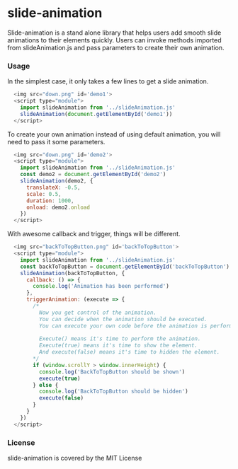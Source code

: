 # slide-animation
Slide-animation is a stand alone library that helps users add smooth slide animations to their elements quickly. Users can invoke methods imported from slideAnimation.js and pass parameters to create their own animation.
### Usage
In the simplest case, it only takes a few lines to get a slide animation.
```javascript
  <img src="down.png" id='demo1'>
  <script type="module">
    import slideAnimation from '../slideAnimation.js'
    slideAnimation(document.getElementById('demo1'))
  </script>
```
To create your own animation instead of using default animation, you will need to pass it some parameters.
```javascript
  <img src="down.png" id='demo2'>
  <script type="module">
    import slideAnimation from '../slideAnimation.js'
    const demo2 = document.getElementById('demo2')
    slideAnimation(demo2, {
      translateX: -0.5,
      scale: 0.5,
      duration: 1000,
      onload: demo2.onload
    })
  </script>
```
With awesome callback and trigger, things will be different.
```javascript
  <img src="backToTopButton.png" id='backToTopButton'>
  <script type="module">
    import slideAnimation from '../slideAnimation.js'
    const backToTopButton = document.getElementById('backToTopButton')
    slideAnimation(backToTopButton, {
      callback: () => {
        console.log('Animation has been performed')
      },
      triggerAnimation: (execute => {
        /*
          Now you get control of the animation.
          You can decide when the animation should be executed.
          You can execute your own code before the animation is performed.
          
          Execute() means it's time to perform the animation.
          Execute(true) means it's time to show the element.
          And execute(false) means it's time to hidden the element.
        */
        if (window.scrollY > window.innerHeight) {
          console.log('BackToTopButton should be shown')
          execute(true)
        } else {
          console.log('BackToTopButton should be hidden')
          execute(false)
        }
      }
    })
  </script>
```
### License
slide-animation is covered by the MIT License
